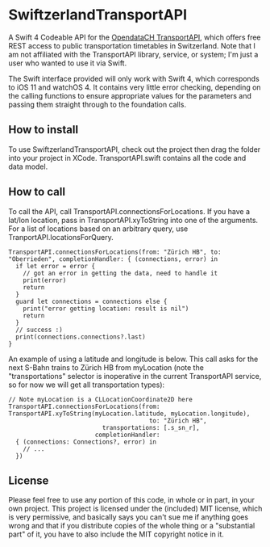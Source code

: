 # SwiftzerlandTransportAPI

A Swift 4 Codeable API for the [OpendataCH TransportAPI](https://github.com/OpendataCH/Transport), which offers free REST access to public transportation timetables in Switzerland. Note that I am not affiliated with the TransportAPI library, service, or system; I'm just a user who wanted to use it via Swift.

The Swift interface provided will only work with Swift 4, which corresponds to iOS 11 and watchOS 4. It contains very little error checking, depending on the calling functions to ensure appropriate values for the parameters and passing them straight through to the foundation calls.

## How to install

To use SwiftzerlandTransportAPI, check out the project then drag the folder into your project in XCode. TransportAPI.swift contains all the code and data model.

## How to call

To call the API, call TransportAPI.connectionsForLocations. If you have a lat/lon location, pass in TransportAPI.xyToString into one of the arguments. For a list of locations based on an arbitrary query, use TranportAPI.locationsForQuery.

    TransportAPI.connectionsForLocations(from: "Zürich HB", to: "Oberrieden", completionHandler: { (connections, error) in
      if let error = error {
        // got an error in getting the data, need to handle it
        print(error)
        return
      }
      guard let connections = connections else {
        print("error getting location: result is nil")
        return
      }
      // success :)
      print(connections.connections?.last)
    }
    
An example of using a latitude and longitude is below. This call asks for the next S-Bahn trains to Zürich HB from myLocation (note the "transportations" selector is inoperative in the current TransportAPI service, so for now we will get all transportation types):

    // Note myLocation is a CLLocationCoordinate2D here
    TransportAPI.connectionsForLocations(from: TransportAPI.xyToString(myLocation.latitude, myLocation.longitude),
                                           to: "Zürich HB",
                              transportations: [.s_sn_r],
                            completionHandler:
      { (connections: Connections?, error) in
        // ...
      })
      
## License

Please feel free to use any portion of this code, in whole or in part, in your own project. This project is licensed under the (included) MIT license, which is very permissive, and basically says you can't sue me if anything goes wrong and that if you distribute copies of the whole thing or a "substantial part" of it, you have to also include the MIT copyright notice in it.

